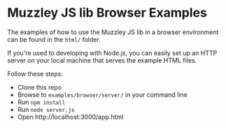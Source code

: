 # Muzzley JS lib Browser Examples

The examples of how to use the Muzzley JS lib in a browser environment can be found in the `html/` folder.

If you're used to developing with Node.js, you can easily set up an HTTP server on your local machine that serves the example HTML files.

Follow these steps:

* Clone this repo
* Browse to `examples/browser/server/` in your command line
* Run `npm install`
* Run `node server.js`
* Open http://localhost:3000/app.html